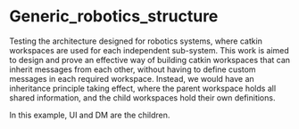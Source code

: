 # Generic_robotics_structure
Testing the architecture designed for robotics systems, where catkin workspaces are used for each independent sub-system.
This work is aimed to design and prove an effective way of building catkin workspaces that can inherit messages from each other, without having to define custom messages in each required workspace.
Instead, we would have an inheritance principle taking effect, where the parent workspace holds all shared information, and the child workspaces hold their own definitions.

In this example, UI and DM are the children.

